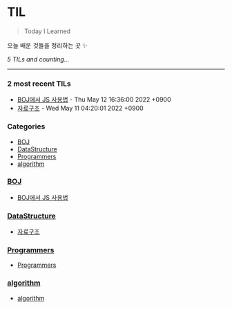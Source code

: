 # TIL
> Today I Learned

오늘 배운 것들을 정리하는 곳 ✨


_5 TILs and counting..._

---

### 2 most recent TILs

- [BOJ에서 JS 사용법](BOJ/BOJwithJS.md) - Thu May 12 16:36:00 2022 +0900
- [자료구조](DataStructure/DataStructure.md) - Wed May 11 04:20:01 2022 +0900

### Categories

- [BOJ](#BOJ)
- [DataStructure](#DataStructure)
- [Programmers](#Programmers)
- [algorithm](#algorithm)

### [BOJ](#BOJ)
- [BOJ에서 JS 사용법](BOJ/BOJwithJS.md)

### [DataStructure](#DataStructure)
- [자료구조](DataStructure/DataStructure.md)

### [Programmers](#Programmers)
- [Programmers](Programmers/Programmers.md)

### [algorithm](#algorithm)
- [algorithm](algorithm/algorithm.md)


